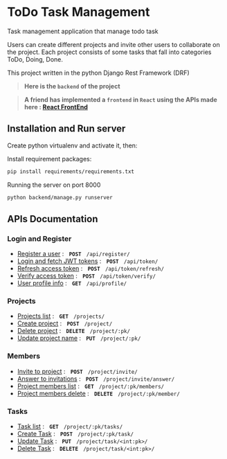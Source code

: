 # ToDo Task Management

Task management application that manage todo task

Users can create different projects and invite other users to collaborate on the project.
Each project consists of some tasks that fall into categories ToDo, Doing, Done.

This project written in the python Django Rest Framework (DRF)

> **Here is the `backend` of the project**

> **A friend has implemented a `frontend` in `React` using the APIs made here : [React FrontEnd](https://github.com/mojtaba1374/To-Do_TaskManager)**

## Installation and Run server

Create python virtualenv and activate it, then:

Install requirement packages:
```sh
pip install requirements/requirements.txt
```

Running the server on port 8000
```sh
python backend/manage.py runserver
```

## APIs Documentation

### Login and Register

* [Register a user](api-docs-md/register_user.md) : &nbsp; **`POST`**  &nbsp;  `/api/register/`
* [Login and fetch JWT tokens](api-docs-md/login_user.md) : &nbsp; **`POST`**  &nbsp;  `/api/token/`
* [Refresh access token](api-docs-md/refresh_token.md) : &nbsp; **`POST`**  &nbsp;  `/api/token/refresh/`
* [Verify access token](api-docs-md/verify_token.md) : &nbsp; **`POST`**  &nbsp;  `/api/token/verify/`
* [User profile info](api-docs-md/user_profile.md) : &nbsp; **`GET`**  &nbsp;  `/api/profile/`

### Projects

* [Projects list](api-docs-md/project_list.md) : &nbsp; **`GET`**  &nbsp;  `/projects/`
* [Create project](api-docs-md/project_create.md) : &nbsp; **`POST`**  &nbsp;  `/project/`
* [Delete project](api-docs-md/project_delete.md) : &nbsp; **`DELETE`**  &nbsp;  `/project/:pk/`
* [Update project name](api-docs-md/project_update.md) : &nbsp; **`PUT`**  &nbsp;  `/project/:pk/`

### Members
* [Invite to project](api-docs-md/invite_to_project.md) : &nbsp; **`POST`**  &nbsp;  `/project/invite/`
* [Answer to invitations](api-docs-md/answer_to_invite.md) : &nbsp; **`POST`**  &nbsp;  `/project/invite/answer/`
* [Project members list](api-docs-md/project_members_list.md) : &nbsp; **`GET`**  &nbsp;  `/project/:pk/members/`
* [Project members delete](api-docs-md/project_members_delete.md) : &nbsp; **`DELETE`**  &nbsp;  `/project/:pk/member/`

### Tasks
* [Task list](api-docs-md/task_list.md) : &nbsp; **`GET`**  &nbsp;  `/project/:pk/tasks/`
* [Create Task](api-docs-md/task_create.md) : &nbsp; **`POST`**  &nbsp;  `/project/:pk/task/`
* [Update Task](api-docs-md/task_update.md) : &nbsp; **`PUT`**  &nbsp;  `/project/task/<int:pk>/`
* [Delete Task](api-docs-md/task_delete.md) : &nbsp; **`DELETE`**  &nbsp;  `/project/task/<int:pk>/`
